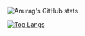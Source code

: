 ![Anurag's GitHub stats](https://github-readme-stats.vercel.app/api?username=theprevailingone&hide=prs&count_private=true&theme=react)

[![Top Langs](https://github-readme-stats.vercel.app/api/top-langs/?username=anuraghazra&layout=compact&theme=react)](https://github.com/anuraghazra/github-readme-stats)

<!--
**ThePrevailingOne/ThePrevailingOne** is a ✨ _special_ ✨ repository because its `README.md` (this file) appears on your GitHub profile.

Here are some ideas to get you started:

- 🔭 I’m currently working on ...
- 🌱 I’m currently learning ...
- 👯 I’m looking to collaborate on ...
- 🤔 I’m looking for help with ...
- 💬 Ask me about ...
- 📫 How to reach me: ...
- 😄 Pronouns: ...
- ⚡ Fun fact: ...
-->
